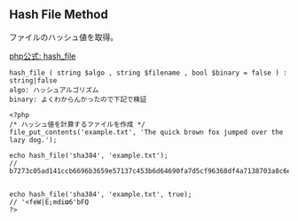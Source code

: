 ## Hash File Method

 ファイルのハッシュ値を取得。

 [php公式: hash_file](https://www.php.net/manual/ja/function.hash-file.php)
```
hash_file ( string $algo , string $filename , bool $binary = false ) : string|false
algo: ハッシュアルゴリズム
binary: よくわからんかったので下記で検証
```
```
<?php
/* ハッシュ値を計算するファイルを作成 */
file_put_contents('example.txt', 'The quick brown fox jumped over the lazy dog.');

echo hash_file('sha384', 'example.txt');
// b7273c05ad141ccb6696b3659e57137c453b6d64690fa7d5cf96368df4a7138703a8c6ead31727b487b3628746510391


echo hash_file('sha384', 'example.txt', true);
// '<feW|E;mdiϖ6'bFQ
?>
```